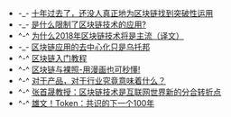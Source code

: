 - -_- [十年过去了，还没人真正地为区块链找到突破性运用](http://www.sohu.com/a/215749453_308467)
- -_- [是什么限制了区块链技术的应用?](http://tech.sina.com.cn/roll/2018-01-11/doc-ifyqptqv7584270.shtml)
- ^-^ [为什么2018年区块链技术将是主流（译文）](http://b.mytoken.iknowapp.com/2018/01/10/cjc9zbz1n000059pe9nvlsmtn/)
- -_- [区块链应用的去中心化只是乌托邦](http://www.jinse.com/news/blockchain/127321.html)
- ^-^ [区块链入门教程](http://www.ruanyifeng.com/blog/2017/12/blockchain-tutorial.html)
- ^-^ [区块链与裸照-用漫画也可秒懂!](http://www.sohu.com/a/216102899_488304)
- ^-^ [对于产品，对于行业究竟意味着什么？](https://mp.weixin.qq.com/s/hA1nkv_E114I-KouZxehdQ)
- ^-^ [张首晟教授：区块链技术是互联网世界新的分合转折点](https://mp.weixin.qq.com/s/O7QGvnGCb9s2U_Bdrqaemw)
- ^-^ [雄文！Token：共识的下一个100年](http://www.sohu.com/a/219676505_534679)